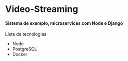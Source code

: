 <h1> Video-Streaming </h1>
<h4>Sistema de exemplo, microservices com Node e Django</h4>
  <label>Lista de tecnologias</label>
  <ul>
    <li>Node</li>
    <li>PostgreSQL</li>
    <li>Docker</li>
  </ul>

  

